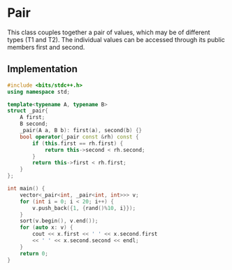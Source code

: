 # Pair
This class couples together a pair of values, which may be of different types (T1 and T2). The individual values can be accessed through its public members first and second.

## Implementation

```cpp
#include <bits/stdc++.h>
using namespace std;

template<typename A, typename B>
struct _pair{
    A first;
    B second;
    _pair(A a, B b): first(a), second(b) {}
    bool operator(_pair const &rh) const {
        if (this.first == rh.first) {
            return this->second < rh.second;
        }
        return this->first < rh.first;
    }
};

int main() {
    vector<_pair<int, _pair<int, int>>> v;
    for (int i = 0; i < 20; i++) {
        v.push_back({1, {rand()%10, i}});
    }
    sort(v.begin(), v.end());
    for (auto x: v) {
        cout << x.first << ' ' << x.second.first 
        << ' ' << x.second.second << endl;
    }
    return 0;
}

```
